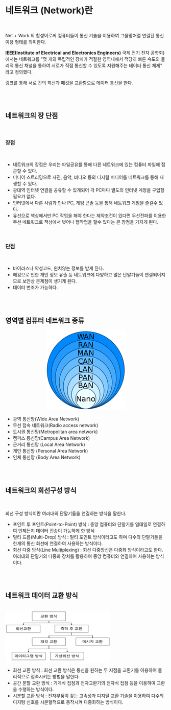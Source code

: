 # 네트워크 (Network)란
<br>

Net + Work 의 합성어로써 컴퓨터들이 통신 기술을 이용하여 그물망처럼 연결된 통신 이용 형태를 의미한다.

**IEEE(Institute of Electrical and Electronics Engineers)** 국제 전기 전자 공학회)에서는 네트워크를 "몇 개의 독립적인 장치가 적절한 영역내에서 적당히 빠른 속도의 물리적 통신 채널을 통하여 서로가 직접 통신할 수 있도록 지원해주는 테이터 통신 체제" 라고 정의했다. 

링크를 통해 서로 간의 회선과 패킷을 교환함으로 데이터 통신을 한다.

<br><br>

## 네트워크의 장 단점
<br>

### **장점**
<br>

 - 네트워크의 장점은 우리는 파일공유를 통해 다른 네트워크에 있는 컴퓨터 파일에 접근할 수 있다.
 -  미디어 스트리밍으로 사진, 음악, 비디오 등의 디지털 미디어를 네트워크를 통해 재생할 수 있다.
 -  광대역 인터넷 연결을 공유할 수 있게되어 각 PC마다 별도의 인터넷 계정을 구입할 필요가 없다.
 -  인터넷에서 다른 사람과 만나 PC, 게임 콘솔 등을 통해 네트워크 게임을 즐길수 있다.
 -  유선으로 책상에서만 PC 작업을 해야 한다는 제약조건이 있다면 무선전파를 이용한 무선 네트워크로 책상에서 벗어나 웹작업을 할수 있다는 큰 장점을 가지게 된다.

<br>

### **단점**
<br>

 - 바이러스나 악성코드, 윈치않는 정보를 받게 된다.
 - 해킹으로 인한 개인 정보 유출 등 네트워크에 다양하고 많은 단말기들이 연결되어지므로 보안상 문제점이 생기게 된다.
 - 데이터 변조가 가능하다.

<br><br>

## 영역별 컴퓨터 네트워크 종류

<div align = "center">
    <img src = "../img/Networks_classification_by_spatial_scope.png">
</div>

 - 광역 통신망(Wide Area Network)
 - 무선 접속 네트워크(Radio access network)
 - 도시권 통신망(Metropolitan area network)
 - 캠퍼스 통신망(Campus Area Network)
 - 근거리 통신망 (Local Area Network)
 - 개인 통신망 (Personal Area Network)
 - 인체 통신망 (Body Area Network) 

<br><br>

## 네트워크의 회선구성 방식
<br>

회선 구성 방식이란 여러대의 단말기들을 연결하는 방식을 말한다.

 - 포인트 투 포인트(Point-to-Point) 방식 : 중앙 컴퓨터와 단말기를 일대일로 연결하여 언제든지 데이터 전송이 가능하게 한 방식
 - 멀티 드롭(Multi-Drop) 방식  : 멀티 포인트 방식이라고도 하며 다수의 단말기들을 한개의 통신 회선에 연결하여 사용하는 방식이다.
 - 회선 다중 방식(Line Multiplexing) : 회선 다중방신은 다중화 방식이라고도 한다. 여러대의 단말기의 다중화 장치를 활용하여 중앙 컴퓨터와 연결하여 사용하는 방식이다.

<br><br>

## 네트워크 데이터 교환 방식
<br>

<img src = "../img/dataSwitching.png" width = "65%">

<br>

 - 회선 교환 방식 : 회선 교환 방식은 통신을 원하는 두 지점을 교환기를 이용하여 물리적으로 접속시키는 방법을 말한다.
 - 공간 분할 교환 방식 : 기계식 접점과 전자교환기의 전자식 접점 등을 이용하여 교환을 수행하는 방식이다.
 - 시분할 교환 방식 : 전자부품이 갖는 고속성과 디지털 교환 기술을 이용하여 다수의 디지텅 신호를 시분할적으로 동작시켜 다중화하는 방식이다.
